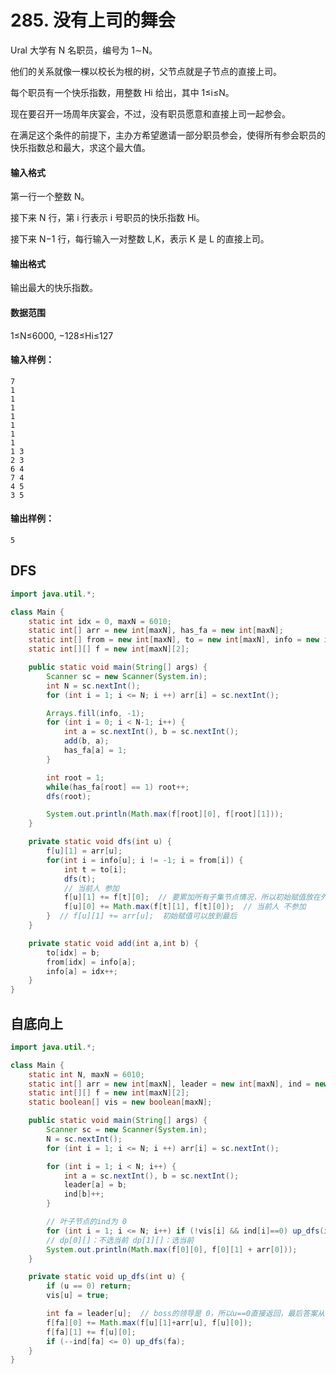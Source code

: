# 285. 没有上司的舞会

Ural 大学有 N 名职员，编号为 1∼N。

他们的关系就像一棵以校长为根的树，父节点就是子节点的直接上司。

每个职员有一个快乐指数，用整数 Hi 给出，其中 1≤i≤N。

现在要召开一场周年庆宴会，不过，没有职员愿意和直接上司一起参会。

在满足这个条件的前提下，主办方希望邀请一部分职员参会，使得所有参会职员的快乐指数总和最大，求这个最大值。

#### 输入格式

第一行一个整数 N。

接下来 N 行，第 i 行表示 i 号职员的快乐指数 Hi。

接下来 N−1 行，每行输入一对整数 L,K，表示 K 是 L 的直接上司。

#### 输出格式

输出最大的快乐指数。

#### 数据范围

1≤N≤6000, −128≤Hi≤127

#### 输入样例：

```
7
1
1
1
1
1
1
1
1 3
2 3
6 4
7 4
4 5
3 5
```

#### 输出样例：

```
5
```



## DFS

```java
import java.util.*;

class Main {
    static int idx = 0, maxN = 6010;
    static int[] arr = new int[maxN], has_fa = new int[maxN];
    static int[] from = new int[maxN], to = new int[maxN], info = new int[maxN];
    static int[][] f = new int[maxN][2];

    public static void main(String[] args) {
        Scanner sc = new Scanner(System.in);
        int N = sc.nextInt();
        for (int i = 1; i <= N; i ++) arr[i] = sc.nextInt();

        Arrays.fill(info, -1);
        for (int i = 0; i < N-1; i++) {
            int a = sc.nextInt(), b = sc.nextInt();
            add(b, a);
            has_fa[a] = 1;
        }

        int root = 1;
        while(has_fa[root] == 1) root++;
        dfs(root);

        System.out.println(Math.max(f[root][0], f[root][1]));
    }

    private static void dfs(int u) {
        f[u][1] = arr[u];
        for(int i = info[u]; i != -1; i = from[i]) {
            int t = to[i];
            dfs(t);
            // 当前人 参加
            f[u][1] += f[t][0];  // 要累加所有子集节点情况，所以初始赋值放在外面
            f[u][0] += Math.max(f[t][1], f[t][0]);  // 当前人 不参加
        }  // f[u][1] += arr[u];  初始赋值可以放到最后
    }

    private static void add(int a,int b) {
        to[idx] = b;
        from[idx] = info[a];
        info[a] = idx++;
    }
}
```



## 自底向上

```java
import java.util.*;

class Main {
    static int N, maxN = 6010;
    static int[] arr = new int[maxN], leader = new int[maxN], ind = new int[maxN];
    static int[][] f = new int[maxN][2];
    static boolean[] vis = new boolean[maxN];

    public static void main(String[] args) {
        Scanner sc = new Scanner(System.in);
        N = sc.nextInt();
        for (int i = 1; i <= N; i ++) arr[i] = sc.nextInt();

        for (int i = 1; i < N; i++) {
            int a = sc.nextInt(), b = sc.nextInt();
            leader[a] = b;
            ind[b]++;
        }

        // 叶子节点的ind为 0
        for (int i = 1; i <= N; i++) if (!vis[i] && ind[i]==0) up_dfs(i);
        // dp[0][]：不选当前 dp[1][]：选当前
        System.out.println(Math.max(f[0][0], f[0][1] + arr[0]));
    }

    private static void up_dfs(int u) {
        if (u == 0) return;
        vis[u] = true;

        int fa = leader[u];  // boss的领导是 0，所以u==0直接返回，最后答案从f[0][...]里返回
        f[fa][0] += Math.max(f[u][1]+arr[u], f[u][0]);
        f[fa][1] += f[u][0];
        if (--ind[fa] <= 0) up_dfs(fa);
    }
}
```

